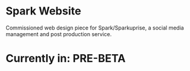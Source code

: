 # Spark Website
Commissioned web design piece for Spark/Sparkuprise, a social media management and post production service.

# Currently in: PRE-BETA
